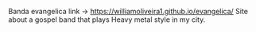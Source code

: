 Banda evangelica
link -> https://williamoliveira1.github.io/evangelica/
Site about a gospel band that plays Heavy metal style in my city.
